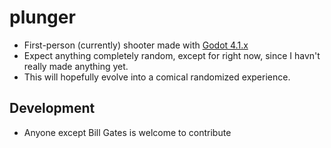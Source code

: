 # plunger
* First-person (currently) shooter made with [Godot 4.1.x](https://godotengine.org/download/)
* Expect anything completely random, except for right now, since I havn't really made anything yet.
* This will hopefully evolve into a comical randomized experience.

## Development
* Anyone except Bill Gates is welcome to contribute
